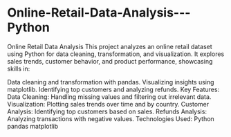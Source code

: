 # Online-Retail-Data-Analysis---Python

Online Retail Data Analysis
This project analyzes an online retail dataset using Python for data cleaning, transformation, and visualization. It explores sales trends, customer behavior, and product performance, showcasing skills in:

Data cleaning and transformation with pandas.
Visualizing insights using matplotlib.
Identifying top customers and analyzing refunds.
Key Features:
Data Cleaning: Handling missing values and filtering out irrelevant data.
Visualization: Plotting sales trends over time and by country.
Customer Analysis: Identifying top customers based on sales.
Refunds Analysis: Analyzing transactions with negative values.
Technologies Used:
Python
pandas
matplotlib
